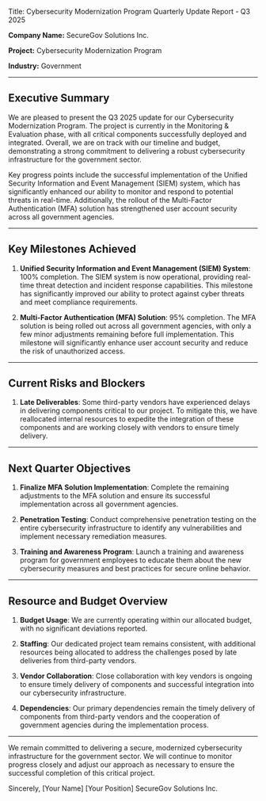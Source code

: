  Title: Cybersecurity Modernization Program Quarterly Update Report - Q3 2025

**Company Name:** SecureGov Solutions Inc.

**Project:** Cybersecurity Modernization Program

**Industry:** Government

---

## Executive Summary

We are pleased to present the Q3 2025 update for our Cybersecurity Modernization Program. The project is currently in the Monitoring & Evaluation phase, with all critical components successfully deployed and integrated. Overall, we are on track with our timeline and budget, demonstrating a strong commitment to delivering a robust cybersecurity infrastructure for the government sector.

Key progress points include the successful implementation of the Unified Security Information and Event Management (SIEM) system, which has significantly enhanced our ability to monitor and respond to potential threats in real-time. Additionally, the rollout of the Multi-Factor Authentication (MFA) solution has strengthened user account security across all government agencies.

---

## Key Milestones Achieved

1. **Unified Security Information and Event Management (SIEM) System**: 100% completion. The SIEM system is now operational, providing real-time threat detection and incident response capabilities. This milestone has significantly improved our ability to protect against cyber threats and meet compliance requirements.

2. **Multi-Factor Authentication (MFA) Solution**: 95% completion. The MFA solution is being rolled out across all government agencies, with only a few minor adjustments remaining before full implementation. This milestone will significantly enhance user account security and reduce the risk of unauthorized access.

---

## Current Risks and Blockers

1. **Late Deliverables**: Some third-party vendors have experienced delays in delivering components critical to our project. To mitigate this, we have reallocated internal resources to expedite the integration of these components and are working closely with vendors to ensure timely delivery.

---

## Next Quarter Objectives

1. **Finalize MFA Solution Implementation**: Complete the remaining adjustments to the MFA solution and ensure its successful implementation across all government agencies.

2. **Penetration Testing**: Conduct comprehensive penetration testing on the entire cybersecurity infrastructure to identify any vulnerabilities and implement necessary remediation measures.

3. **Training and Awareness Program**: Launch a training and awareness program for government employees to educate them about the new cybersecurity measures and best practices for secure online behavior.

---

## Resource and Budget Overview

1. **Budget Usage**: We are currently operating within our allocated budget, with no significant deviations reported.

2. **Staffing**: Our dedicated project team remains consistent, with additional resources being allocated to address the challenges posed by late deliveries from third-party vendors.

3. **Vendor Collaboration**: Close collaboration with key vendors is ongoing to ensure timely delivery of components and successful integration into our cybersecurity infrastructure.

4. **Dependencies**: Our primary dependencies remain the timely delivery of components from third-party vendors and the cooperation of government agencies during the implementation process.

---

We remain committed to delivering a secure, modernized cybersecurity infrastructure for the government sector. We will continue to monitor progress closely and adjust our approach as necessary to ensure the successful completion of this critical project.

Sincerely,
[Your Name]
[Your Position]
SecureGov Solutions Inc.
